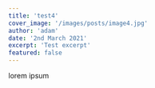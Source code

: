 ```yaml
---
title: 'test4'
cover_image: '/images/posts/image4.jpg'
author: 'adam'
date: '2nd March 2021'
excerpt: 'Test excerpt'
featured: false
---
```

lorem ipsum